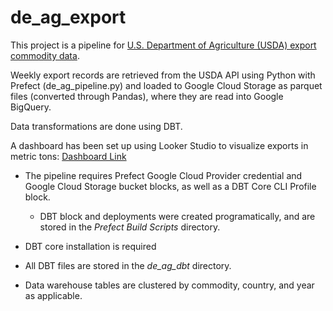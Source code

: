 # de_ag_export

This project is a pipeline for [U.S. Department of Agriculture (USDA) export commodity data](https://apps.fas.usda.gov/opendataweb/home).

Weekly export records are retrieved from the USDA API using Python with Prefect (de_ag_pipeline.py) and loaded to Google Cloud Storage as parquet files (converted through Pandas), where they are read into Google BigQuery.

Data transformations are done using DBT.

A dashboard has been set up using Looker Studio to visualize exports in metric tons:
[Dashboard Link](https://lookerstudio.google.com/reporting/e112d498-feb2-4705-abd0-5491deeda2fa)
 

- The pipeline requires Prefect Google Cloud Provider credential and Google Cloud Storage bucket blocks, as well as a DBT Core CLI Profile block. 

    - DBT block and deployments were created programatically, and are stored in the *Prefect Build Scripts* directory.

- DBT core installation is required

- All DBT files are stored in the *de_ag_dbt* directory.

- Data warehouse tables are clustered by commodity, country, and year as applicable.